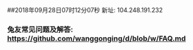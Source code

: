 ##2018年09月28日07时12分07秒 新址: 104.248.191.232
### 兔友常见问题及解答: https://github.com/wanggonging/d/blob/w/FAQ.md

